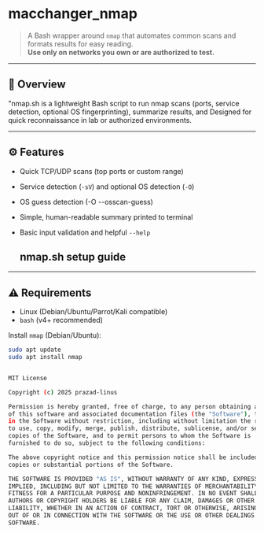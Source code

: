 # macchanger_nmap

> A  Bash wrapper around `nmap` that automates common scans and formats results for easy reading.  
> **Use only on networks you own or are authorized to test.**

---

## 📌 Overview
"nmap.sh is a lightweight Bash script to run nmap scans (ports, service detection, optional OS fingerprinting), summarize results, and Designed for quick reconnaissance in lab or authorized environments.

---

## ⚙️ Features
- Quick TCP/UDP scans (top ports or custom range)
- Service detection (`-sV`) and optional OS detection (`-O`)
- OS guess detection (-O --osscan-guess) 
- Simple, human-readable summary printed to terminal
- Basic input validation and helpful `--help`

  ## nmap.sh setup guide
  

---

## ⚠️ Requirements
- Linux (Debian/Ubuntu/Parrot/Kali compatible)
- `bash` (v4+ recommended)

Install `nmap` (Debian/Ubuntu):
```bash
sudo apt update
sudo apt install nmap


MIT License

Copyright (c) 2025 prazad-linus

Permission is hereby granted, free of charge, to any person obtaining a copy
of this software and associated documentation files (the "Software"), to deal
in the Software without restriction, including without limitation the rights
to use, copy, modify, merge, publish, distribute, sublicense, and/or sell
copies of the Software, and to permit persons to whom the Software is
furnished to do so, subject to the following conditions:

The above copyright notice and this permission notice shall be included in all
copies or substantial portions of the Software.

THE SOFTWARE IS PROVIDED "AS IS", WITHOUT WARRANTY OF ANY KIND, EXPRESS OR
IMPLIED, INCLUDING BUT NOT LIMITED TO THE WARRANTIES OF MERCHANTABILITY,
FITNESS FOR A PARTICULAR PURPOSE AND NONINFRINGEMENT. IN NO EVENT SHALL THE
AUTHORS OR COPYRIGHT HOLDERS BE LIABLE FOR ANY CLAIM, DAMAGES OR OTHER
LIABILITY, WHETHER IN AN ACTION OF CONTRACT, TORT OR OTHERWISE, ARISING FROM,
OUT OF OR IN CONNECTION WITH THE SOFTWARE OR THE USE OR OTHER DEALINGS IN THE
SOFTWARE.



